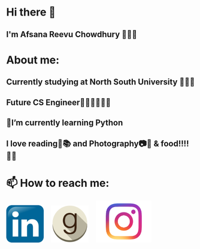 # Hi there 👋

## I'm Afsana Reevu Chowdhury 👩🏻‍💻

# About me:
## Currently studying at North South University 👩🏻‍🎓
## Future CS Engineer👩🏻‍💻👩🏻‍🔧

## 🌱I’m currently learning Python
## I love reading📖📚 and Photography📷📱 & food!!!! 🍔🍰

# 📫 How to reach me:
<a href="https://www.linkedin.com/in/afsanareevu"><img src="/images/Linkedin-Logo-2.png" width="100" /></a>&nbsp;&nbsp;&nbsp;&nbsp;
<a href="https://www.goodreads.com/user/show/54229958-afsana-reevu-chowdhury"><img src="/images/goodreads.png" width="100" /></a>&nbsp;&nbsp;&nbsp;&nbsp;
<a href="https://www.instagram.com/reevu___afsana__/"><img src="/images/insta.png" width="150" /></a>&nbsp;&nbsp;&nbsp;&nbsp;

